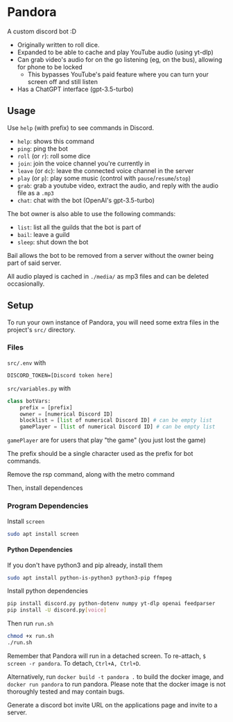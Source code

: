 # Pandora
A custom discord bot :D

 - Originally written to roll dice.
 - Expanded to be able to cache and play YouTube audio (using yt-dlp)
 - Can grab video's audio for on the go listening (eg, on the bus), allowing for phone to be locked
    - This bypasses YouTube's paid feature where you can turn your screen off and still listen
 - Has a ChatGPT interface (gpt-3.5-turbo)


## Usage
Use `help` (with prefix) to see commands in Discord.

 - `help`: shows this command
 - `ping`: ping the bot
 - `roll` (or `r`): roll some dice
 - `join`: join the voice channel you're currently in
 - `leave` (or `dc`): leave the connected voice channel in the server
 - `play` (or `p`): play some music (control with `pause`/`resume`/`stop`)
 - `grab`: grab a youtube video, extract the audio, and reply with the audio file as a `.mp3`
 - `chat`: chat with the bot (OpenAI's gpt-3.5-turbo)
 

The bot owner is also able to use the following commands:
 - `list`: list all the guilds that the bot is part of
 - `bail`: leave a guild
 - `sleep`: shut down the bot

Bail allows the bot to be removed from a server without the owner being part of said server.


All audio played is cached in `./media/` as mp3 files and can be deleted occasionally.


## Setup
To run your own instance of Pandora, you will need some extra files in the project's `src/` directory.

### Files

`src/.env` with
```
DISCORD_TOKEN=[Discord token here]
```

`src/variables.py` with
```py
class botVars:
    prefix = [prefix]
    owner = [numerical Discord ID]
    blocklist = [list of numerical Discord ID] # can be empty list
    gamePlayer = [list of numerical Discord ID] # can be empty list
```

`gamePlayer` are for users that play "the game" (you just lost the game)

The prefix should be a single character used as the prefix for bot commands.

Remove the rsp command, along with the metro command

Then, install dependences 

### Program Dependencies

Install `screen`
```bash
sudo apt install screen
```

#### Python Dependencies

If you don't have python3 and pip already, install them
```bash
sudo apt install python-is-python3 python3-pip ffmpeg
```

Install python dependencies
```bash
pip install discord.py python-dotenv numpy yt-dlp openai feedparser
pip install -U discord.py[voice]
```

Then run `run.sh`
```bash
chmod +x run.sh
./run.sh
```

Remember that Pandora will run in a detached screen. To re-attach, `$ screen -r pandora`. To detach, `Ctrl+A, Ctrl+D`.


Alternatively, run `docker build -t pandora .` to build the docker image, and `docker run pandora` to run pandora. Please note that the docker image is not thoroughly tested and may contain bugs.

Generate a discord bot invite URL on the applications page and invite to a server. 
